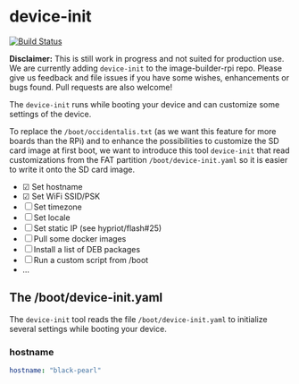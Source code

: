 # device-init
[![Build Status](https://travis-ci.org/hypriot/device-init.svg?branch=master)](https://travis-ci.org/hypriot/device-init)

**Disclaimer:** This is still work in progress and not suited for production use. We are currently adding `device-init` to the image-builder-rpi repo. Please give us feedback and file issues if you have some wishes, enhancements or bugs found. Pull requests are also welcome!

The `device-init` runs while booting your device and can customize some settings of the device.

To replace the `/boot/occidentalis.txt` (as we want this feature for more boards than the RPi) and to enhance the possibilities to customize the SD card image at first boot, we want to introduce this tool `device-init` that read customizations from the FAT partition `/boot/device-init.yaml` so it is easier to write it onto the SD card image.

* ☑ Set hostname
* ☑ Set WiFi SSID/PSK
* ☐ Set timezone
* ☐ Set locale
* ☐ Set static IP (see hypriot/flash#25)
* ☐ Pull some docker images
* ☐ Install a list of DEB packages
* ☐ Run a custom script from /boot
* ...

## The /boot/device-init.yaml

The `device-init` tool reads the file `/boot/device-init.yaml` to initialize several settings while booting your device.

### hostname

```yaml
hostname: "black-pearl"
```
